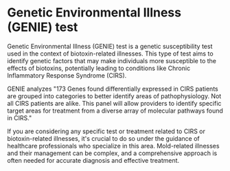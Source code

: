 # Genetic Environmental Illness (GENIE) test

Genetic Environmental Illness (GENIE) test is a genetic susceptibility test used in the context of biotoxin-related illnesses. This type of test aims to identify genetic factors that may make individuals more susceptible to the effects of biotoxins, potentially leading to conditions like Chronic Inflammatory Response Syndrome (CIRS).

GENIE analyzes "173 Genes found differentially expressed in CIRS patients are grouped into categories to better identify areas of pathophysiology. Not all CIRS patients are alike. This panel will allow providers to identify specific target areas for treatment from a diverse array of molecular pathways found in CIRS."

If you are considering any specific test or treatment related to CIRS or biotoxin-related illnesses, it's crucial to do so under the guidance of healthcare professionals who specialize in this area. Mold-related illnesses and their management can be complex, and a comprehensive approach is often needed for accurate diagnosis and effective treatment.